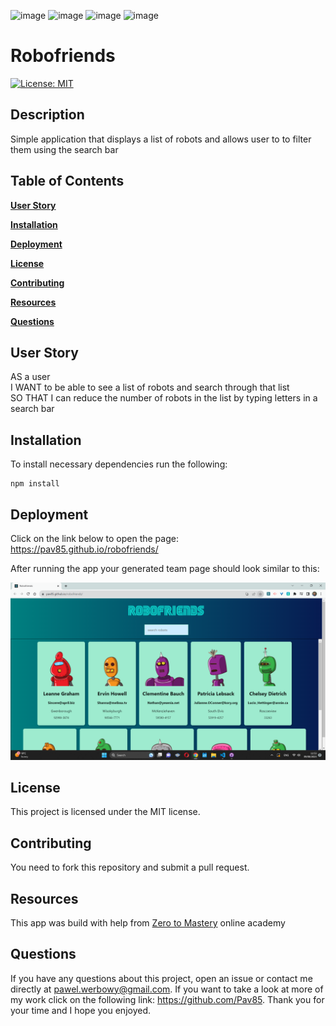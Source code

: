 ![image](https://img.shields.io/badge/-ReactJs-61DAFB?logo=react&logoColor=white&style=for-the-badge)
![image](https://img.shields.io/badge/JavaScript-323330?style=for-the-badge&logo=javascript&logoColor=F7DF1E)
![image](https://img.shields.io/badge/HTML5-E34F26?style=for-the-badge&logo=html5&logoColor=white)
![image](https://img.shields.io/badge/CSS3-1572B6?style=for-the-badge&logo=css3&logoColor=white)

# Robofriends

[![License: MIT](https://img.shields.io/badge/License-MIT-yellow.svg)](https://opensource.org/licenses/MIT)

## Description

Simple application that displays a list of robots and allows user to to filter them using the search bar

## Table of Contents

**[User&nbsp;Story](#User Story)**<br>

**[Installation](#Installation)**<br>

**[Deployment](#Deployment)**<br>

**[License](#License)**<br>

**[Contributing](#Contributing)**<br>

**[Resources](#Resources)**<br>

**[Questions](#Questions)**<br>

## User Story 

AS a user <br>
I WANT to be able to see a list of robots and search through that list <br>
SO THAT I can reduce the number of robots in the list by typing letters in a search bar

## Installation

To install necessary dependencies run the following:

```
npm install 
```

## Deployment 

Click on the link below to open the page:<br>
https://pav85.github.io/robofriends/

After running the app your generated team page should look similar to this:

![Robofriends](./public/robofriends.png)

## License

This project is licensed under the MIT license.

## Contributing

You need to fork this repository and submit a pull request.

## Resources

This app was build with help from [Zero to Mastery](https://zerotomastery.io/) online academy

## Questions

If you have any questions about this project, open an issue or contact me directly at
pawel.werbowy@gmail.com. If you want to take a look at more of my work click on the following link:
https://github.com/Pav85. Thank you for your time and I hope you enjoyed.
